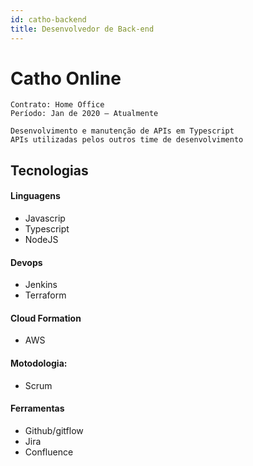 ```yaml
---
id: catho-backend
title: Desenvolvedor de Back-end
---
```

# Catho Online
```
Contrato: Home Office
Período: Jan de 2020 – Atualmente
```

```
Desenvolvimento e manutenção de APIs em Typescript
APIs utilizadas pelos outros time de desenvolvimento
```
## Tecnologias
#### Linguagens
 - Javascrip
 - Typescript
 - NodeJS
#### Devops
 - Jenkins
 - Terraform
#### Cloud Formation
 - AWS
#### Motodologia:
 - Scrum
#### Ferramentas
 - Github/gitflow
 - Jira
 - Confluence